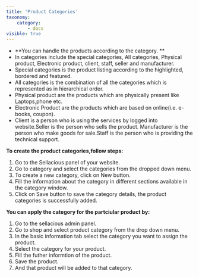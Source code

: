 ```yaml
---
title: 'Product Categories'
taxonomy:
    category:
        - docs
visible: true
---
```


* **You can handle the products according to the category. **
* In categories include the special categories, All categories, Physical product, Electronic product, client, staff, seller and manufacturer. 
* Special categories is the product listing according to the highlighted, bordered and featured. 
* All categories is the combination of all the categories which is represented as in hierarchical order.
* Physical product are the products which are physically present like Laptops,phone etc.
* Electronic Product are the products which are based on online(i.e. e-books, coupon).
* Client is a person who is using the services by logged into website.Seller is the person who sells the product. Manufacturer is the person who make goods for sale.Staff is the person who is providing the technical support.

**To create the product categories,follow steps:**
1. Go to the Sellacious panel of your website.
2. Go to category and select the categories from the dropped down menu.
3. To create a new category, click on New button.
4. Fill the information about the category in different sections available in the category window.
5. Click on Save button to save the category details, the product categories is successfully added.

**You can apply the category for the partciular product by:**

1. Go to the sellacious admin panel.
2. Go to shop and select product category from the drop down menu.
3. In the basic information tab select the category you want to assign the product.
4. Select the category for your product.
5. Fill the futher informtion of the product.
6. Save the product.
7. And that product will be added to that category.


